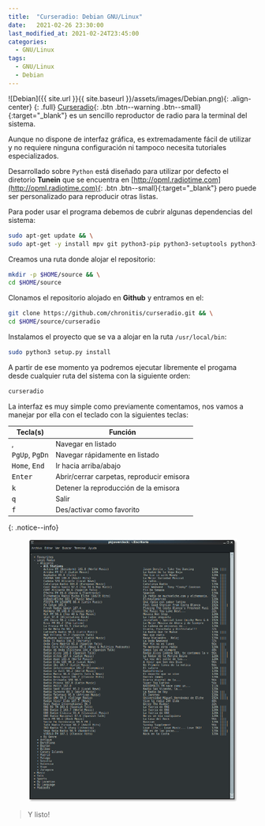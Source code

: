 ```yaml
---
title:  "Curseradio: Debian GNU/Linux"
date:   2021-02-26 23:30:00
last_modified_at: 2021-02-24T23:45:00
categories:
  - GNU/Linux
tags:
  - GNU/Linux
  - Debian
---
```


![Debian]({{ site.url }}{{ site.baseurl }}/assets/images/Debian.png){: .align-center}
{: .full}
[Curseradio](https://github.com/chronitis/curseradio){: .btn .btn--warning .btn--small}{:target="_blank"} es un sencillo reproductor de radio para la terminal del sistema.

Aunque no dispone de interfaz gráfica, es extremadamente fácil de utilizar y no requiere ninguna configuración ni tampoco necesita tutoriales especializados.

Desarrollado sobre `Python` está diseñado para utilizar por defecto el diretorio **Tunein** que se encuentra en [http://opml.radiotime.com](http://opml.radiotime.com){: .btn .btn--small}{:target="_blank"} pero puede ser personalizado para reproducir otras listas.

Para poder usar el programa debemos de cubrir algunas dependencias del sistema:

```bash
sudo apt-get update && \
sudo apt-get -y install mpv git python3-pip python3-setuptools python3-lxml python3-requests python3-xdg
```

Creamos una ruta donde alojar el repositorio:

```bash
mkdir -p $HOME/source && \
cd $HOME/source
```

Clonamos el repositorio alojado en **Github** y entramos en el:

```bash
git clone https://github.com/chronitis/curseradio.git && \
cd $HOME/source/curseradio
```

Instalamos el proyecto que se va a alojar en la ruta `/usr/local/bin`:

```bash
sudo python3 setup.py install
```

A partir de ese momento ya podremos ejecutar libremente el progama desde cualquier ruta del sistema con la siguiente orden:

```bash
curseradio
```

La interfaz es muy simple como previamente comentamos, nos vamos a manejar por ella con el teclado con la siguientes teclas:

Tecla(s) | Función 
-------|--------
<kbd></kbd>, <kbd></kbd> | Navegar en listado
<kbd>PgUp</kbd>, <kbd>PgDn</kbd> | Navegar rápidamente en listado
<kbd>Home</kbd>, <kbd>End</kbd> | Ir hacia arriba/abajo
<kbd>Enter</kbd> | Abrir/cerrar carpetas, reproducir emisora
<kbd>k</kbd> | Detener la reproducción de la emisora
<kbd>q</kbd> | Salir
<kbd>f</kbd> | Des/activar como favorito
{: .notice--info}

<figure>
    <a href="/assets/images/posts/curseradio.png"><img src="/assets/images/posts/curseradio.png"></a>
</figure>

> Y listo!
